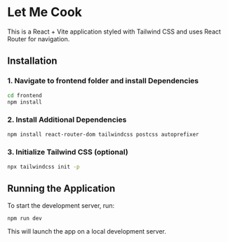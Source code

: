 # Let Me Cook

This is a React + Vite application styled with Tailwind CSS and uses React Router for navigation.

## Installation

### 1. Navigate to frontend folder and install Dependencies

```sh
cd frontend
npm install
```

### 2. Install Additional Dependencies

```sh
npm install react-router-dom tailwindcss postcss autoprefixer
```

### 3. Initialize Tailwind CSS (optional)

```sh
npx tailwindcss init -p
```

## Running the Application

To start the development server, run:

```sh
npm run dev
```

This will launch the app on a local development server.
